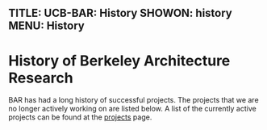 TITLE: UCB-BAR: History
SHOWON: history
MENU: History
------
# History of Berkeley Architecture Research

BAR has had a long history of successful projects.  The projects that we are no
longer actively working on are listed below.  A list of the currently active
projects can be found at the [projects](projects.html) page.
